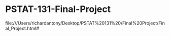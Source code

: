 # PSTAT-131-Final-Project
file:///Users/richardantony/Desktop/PSTAT%20131%20/Final%20Project/Final_Project.html#
